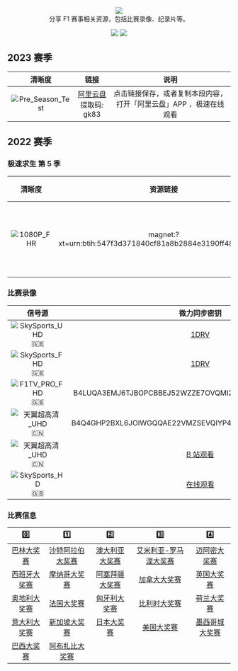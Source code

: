 <p align="center">
  <img src="/media/img/logos/f1.svg"/>
  <br>分享 F1 赛事相关资源，包括比赛录像、纪录片等。
</p>

<p align="center">
  <a href="https://space.bilibili.com/175358"><img src="https://img.shields.io/badge/B%E7%AB%99-Bilibili-blue"></a>
  <a href="https://weibo.com/jayyoung1"><img src="https://img.shields.io/badge/%E6%96%B0%E6%B5%AA-Weibo-red"></a>
</p>

## 2023 赛季

|清晰度|链接|说明|
|:-:|:-:|:-:|
|![Pre_Season_Test](https://img.shields.io/badge/1080P-高帧率-blue)|[阿里云盘](https://www.aliyundrive.com/s/n6wHoJqHUrL)<br>提取码: gk83|点击链接保存，或者复制本段内容，打开「阿里云盘」APP ，极速在线观看|

## 2022 赛季

### 极速求生 第 5 季

|清晰度|资源链接|说明|
|:-:|:-:|:-:|
|![1080P_FHR](https://img.shields.io/badge/1080P-高帧率-blue)|magnet:?xt=urn:btih:547f3d371840cf81a8b2884e3190ff48e9c2208d|使用BT下载软件|

### 比赛录像

|                                  信号源                                  |                                   微力同步密钥                                    |
| :----------------------------------------------------------------------: | :-------------------------------------------------------------------------------: |
|  ![SkySports_UHD](https://img.shields.io/badge/SkySports-UHD-gold) :gb:  |              [1DRV](https://zjueducn-my.sharepoint.com/:f:/g/personal/jay_young_zju_edu_cn/EkmcSyk6UTBDoC6y4xirx_oB0TLhesM0KooufkvZBZHrtA?e=Y4psDs)               |
|  ![SkySports_FHD](https://img.shields.io/badge/SkySports-FHD-blue) :gb:  |              [1DRV](https://zjueducn-my.sharepoint.com/:f:/g/personal/jay_young_zju_edu_cn/EkM5gSNQmjBFoinBfwi04bMBUwf3ZvdPM2UUxN5gxVCMKQ?e=CSxsbF)               |
|   ![F1TV_PRO_FHD](https://img.shields.io/badge/F1TV_PRO-FHD-blue) :gb:   |              B4LUQA3EMJ6TJBOPCBBEJ52WZZE7OVQMI2DFIKQ4KI625QM472WN4Q               |
| ![天翼超高清_UHD](https://img.shields.io/badge/天翼超高清-UHD-gold) :cn: |              B4Q4GHP2BXL6JOIWGQQAE22VMZSEVQIYP4HFVN4QHGBGGZSRHZF5VQ               |
| ![天翼超高清_UHD](https://img.shields.io/badge/天翼超高清-UHD-gold) :cn: | [B 站观看](https://space.bilibili.com/175358/channel/collectiondetail?sid=754362) |
|   ![SkySports_HD](https://img.shields.io/badge/SkySports-HD-blue) :gb:   |                  [在线观看](https://racereplay.net/category.php)                  |

### 比赛信息

|                    0️⃣                     |                      1️⃣                       |                     2️⃣                      |                         3️⃣                         |                     4️⃣                      |
| :---------------------------------------: | :-------------------------------------------: | :-----------------------------------------: | :------------------------------------------------: | :-----------------------------------------: |
|  [巴林大奖赛](/races/2022/R01.README.md)  | [沙特阿拉伯大奖赛](/races/2022/R02.README.md) | [澳大利亚大奖赛](/races/2022/R03.README.md) | [艾米利亚-罗马涅大奖赛](/races/2022/R04.README.md) |  [迈阿密大奖赛](/races/2022/R05.README.md)  |
| [西班牙大奖赛](/races/2022/R06.README.md) |   [摩纳哥大奖赛](/races/2022/R07.README.md)   | [阿塞拜疆大奖赛](/races/2022/R08.README.md) |     [加拿大大奖赛](/races/2022/R09.README.md)      |   [英国大奖赛](/races/2022/R10.README.md)   |
| [奥地利大奖赛](/races/2022/R11.README.md) |    [法国大奖赛](/races/2022/R12.README.md)    |  [匈牙利大奖赛](/races/2022/R13.README.md)  |     [比利时大奖赛](/races/2022/R14.README.md)      |   [荷兰大奖赛](/races/2022/R15.README.md)   |
| [意大利大奖赛](/races/2022/R16.README.md) |   [新加坡大奖赛](/races/2022/R17.README.md)   |   [日本大奖赛](/races/2022/R18.README.md)   |      [美国大奖赛](/races/2022/R19.README.md)       | [墨西哥城大奖赛](/races/2022/R20.README.md) |
|  [巴西大奖赛](/races/2022/R21.README.md)  |  [阿布扎比大奖赛](/races/2022/R22.README.md)  |
